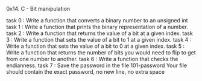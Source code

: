 0x14. C - Bit manipulation

task 0 : Write a function that converts a binary number to an unsigned int
task 1 : Write a function that prints the binary representation of a number.
task 2 : Write a function that returns the value of a bit at a given index.
task 3 : Write a function that sets the value of a bit to 1 at a given index.
task 4 : Write a function that sets the value of a bit to 0 at a given index.
task 5 : Write a function that returns the number of bits you would need to flip to get from one number to another.
task 6 : Write a function that checks the endianness.
task 7 : Save the password in the file 101-password
Your file should contain the exact password, no new line, no extra space
